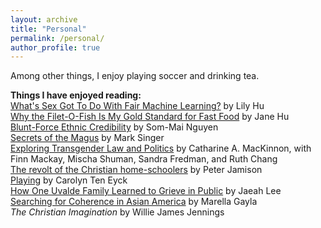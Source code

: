 ```yaml
---
layout: archive
title: "Personal"
permalink: /personal/
author_profile: true
---
```


Among other things, I enjoy playing soccer and drinking tea.

**Things I have enjoyed reading:**\
[What's Sex Got To Do With Fair Machine Learning?](https://arxiv.org/abs/2006.01770) by Lily Hu\
[Why the Filet-O-Fish Is My Gold Standard for Fast Food](https://www.nytimes.com/2021/04/20/magazine/filet-o-fish-asian-americans.html) by Jane Hu\
[Blunt-Force Ethnic Credibility](https://astra-mag.com/articles/blunt-force-ethnic-credibility/) by Som-Mai Nguyen\
[Secrets of the Magus](https://www.newyorker.com/magazine/1993/04/05/ricky-jay-magician-secrets-profile) by Mark Singer\
[Exploring Transgender Law and Politics](https://signsjournal.org/exploring-transgender-law-and-politics/) by Catharine A. MacKinnon, with Finn Mackay, Mischa Shuman, Sandra Fredman, and Ruth Chang\
[The revolt of the Christian home-schoolers](https://www.washingtonpost.com/education/interactive/2023/christian-home-schoolers-revolt/) by Peter Jamison\
[Playing](https://joylandmagazine.com/nonfiction/playing/) by Carolyn Ten Eyck\
[How One Uvalde Family Learned to Grieve in Public](https://www.nytimes.com/2023/05/23/magazine/uvalde-parents.html?unlocked_article_code=6DHLKj-h0ObKYfuTcfhZrbK9CtUGCl1c0W6qv-qsj9aEYFdOQ00PhZQOwgYcw5_Iosd3BfYT9c5I9NrEE8XHnmxmBHZoNYUbJVV8JTIKQjWl11zVtJAHyJa-oZBbJoObmB287TLmWutmyVcXQXPWsSCJ14aJT9zW8WYEJxntUT8ExYGECrndDo-5CXzhQEFHe6aBHeMqaz8MtKkqr3HkpoY0jHYknuhE-5ihIvoUAHbOMSkDdxVEp5tlexjsvpSmTFs8vWOSuE0uNamIRdaQSDR3mHCtikGoAIiQGorYH2s6vZU8JGxE49195-MTJ75JthIFAN5wPvM8&smid=nytcore-ios-share&referringSource=articleShare) by Jaeah Lee\
[Searching for Coherence in Asian America](https://www.newyorker.com/books/under-review/searching-for-coherence-in-asian-america) by Marella Gayla\
*The Christian Imagination* by Willie James Jennings